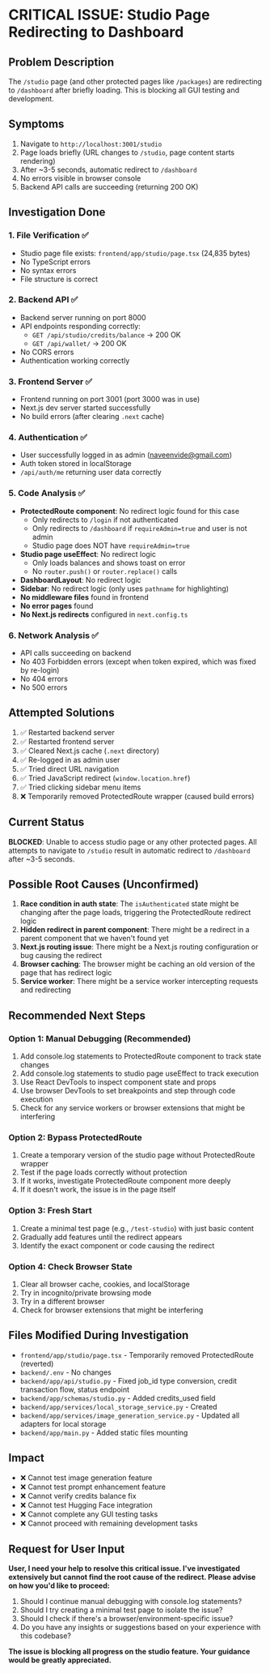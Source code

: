 # CRITICAL ISSUE: Studio Page Redirecting to Dashboard

## Problem Description

The `/studio` page (and other protected pages like `/packages`) are redirecting to `/dashboard` after briefly loading. This is blocking all GUI testing and development.

## Symptoms

1. Navigate to `http://localhost:3001/studio`
2. Page loads briefly (URL changes to `/studio`, page content starts rendering)
3. After ~3-5 seconds, automatic redirect to `/dashboard`
4. No errors visible in browser console
5. Backend API calls are succeeding (returning 200 OK)

## Investigation Done

### 1. File Verification ✅
- Studio page file exists: `frontend/app/studio/page.tsx` (24,835 bytes)
- No TypeScript errors
- No syntax errors
- File structure is correct

### 2. Backend API ✅
- Backend server running on port 8000
- API endpoints responding correctly:
  - `GET /api/studio/credits/balance` → 200 OK
  - `GET /api/wallet/` → 200 OK
- No CORS errors
- Authentication working correctly

### 3. Frontend Server ✅
- Frontend running on port 3001 (port 3000 was in use)
- Next.js dev server started successfully
- No build errors (after clearing `.next` cache)

### 4. Authentication ✅
- User successfully logged in as admin (naveenvide@gmail.com)
- Auth token stored in localStorage
- `/api/auth/me` returning user data correctly

### 5. Code Analysis ✅
- **ProtectedRoute component**: No redirect logic found for this case
  - Only redirects to `/login` if not authenticated
  - Only redirects to `/dashboard` if `requireAdmin=true` and user is not admin
  - Studio page does NOT have `requireAdmin=true`
- **Studio page useEffect**: No redirect logic
  - Only loads balances and shows toast on error
  - No `router.push()` or `router.replace()` calls
- **DashboardLayout**: No redirect logic
- **Sidebar**: No redirect logic (only uses `pathname` for highlighting)
- **No middleware files** found in frontend
- **No error pages** found
- **No Next.js redirects** configured in `next.config.ts`

### 6. Network Analysis ✅
- API calls succeeding on backend
- No 403 Forbidden errors (except when token expired, which was fixed by re-login)
- No 404 errors
- No 500 errors

## Attempted Solutions

1. ✅ Restarted backend server
2. ✅ Restarted frontend server
3. ✅ Cleared Next.js cache (`.next` directory)
4. ✅ Re-logged in as admin user
5. ✅ Tried direct URL navigation
6. ✅ Tried JavaScript redirect (`window.location.href`)
7. ✅ Tried clicking sidebar menu items
8. ❌ Temporarily removed ProtectedRoute wrapper (caused build errors)

## Current Status

**BLOCKED**: Unable to access studio page or any other protected pages. All attempts to navigate to `/studio` result in automatic redirect to `/dashboard` after ~3-5 seconds.

## Possible Root Causes (Unconfirmed)

1. **Race condition in auth state**: The `isAuthenticated` state might be changing after the page loads, triggering the ProtectedRoute redirect logic
2. **Hidden redirect in parent component**: There might be a redirect in a parent component that we haven't found yet
3. **Next.js routing issue**: There might be a Next.js routing configuration or bug causing the redirect
4. **Browser caching**: The browser might be caching an old version of the page that has redirect logic
5. **Service worker**: There might be a service worker intercepting requests and redirecting

## Recommended Next Steps

### Option 1: Manual Debugging (Recommended)
1. Add console.log statements to ProtectedRoute component to track state changes
2. Add console.log statements to studio page useEffect to track execution
3. Use React DevTools to inspect component state and props
4. Use browser DevTools to set breakpoints and step through code execution
5. Check for any service workers or browser extensions that might be interfering

### Option 2: Bypass ProtectedRoute
1. Create a temporary version of the studio page without ProtectedRoute wrapper
2. Test if the page loads correctly without protection
3. If it works, investigate ProtectedRoute component more deeply
4. If it doesn't work, the issue is in the page itself

### Option 3: Fresh Start
1. Create a minimal test page (e.g., `/test-studio`) with just basic content
2. Gradually add features until the redirect appears
3. Identify the exact component or code causing the redirect

### Option 4: Check Browser State
1. Clear all browser cache, cookies, and localStorage
2. Try in incognito/private browsing mode
3. Try in a different browser
4. Check for browser extensions that might be interfering

## Files Modified During Investigation

- `frontend/app/studio/page.tsx` - Temporarily removed ProtectedRoute (reverted)
- `backend/.env` - No changes
- `backend/app/api/studio.py` - Fixed job_id type conversion, credit transaction flow, status endpoint
- `backend/app/schemas/studio.py` - Added credits_used field
- `backend/app/services/local_storage_service.py` - Created
- `backend/app/services/image_generation_service.py` - Updated all adapters for local storage
- `backend/app/main.py` - Added static files mounting

## Impact

- ❌ Cannot test image generation feature
- ❌ Cannot test prompt enhancement feature
- ❌ Cannot verify credits balance fix
- ❌ Cannot test Hugging Face integration
- ❌ Cannot complete any GUI testing tasks
- ❌ Cannot proceed with remaining development tasks

## Request for User Input

**User, I need your help to resolve this critical issue. I've investigated extensively but cannot find the root cause of the redirect. Please advise on how you'd like to proceed:**

1. Should I continue manual debugging with console.log statements?
2. Should I try creating a minimal test page to isolate the issue?
3. Should I check if there's a browser/environment-specific issue?
4. Do you have any insights or suggestions based on your experience with this codebase?

**The issue is blocking all progress on the studio feature. Your guidance would be greatly appreciated.**

